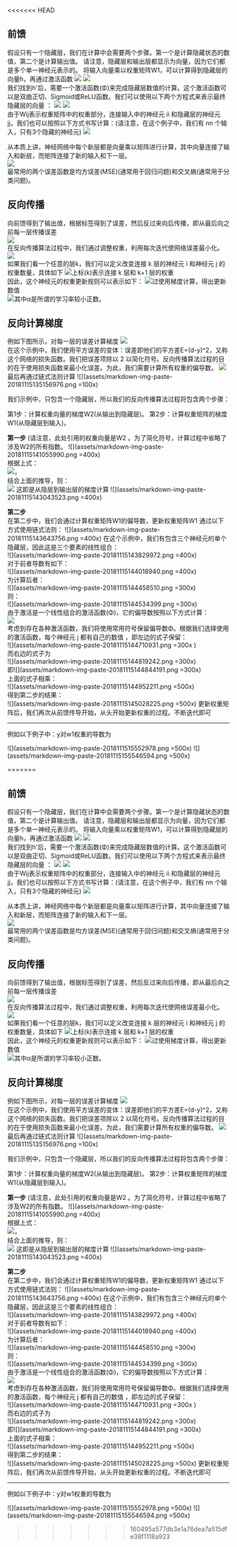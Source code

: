 <<<<<<< HEAD
## 前馈
假设只有一个隐藏层，我们在计算中会需要两个步骤。第一个是计算隐藏状态的数值，第二个是计算输出值。
请注意，隐藏层和输出层都显示为向量，因为它们都是多个单一神经元表示的。
将输入向量乘以权重矩阵W1，可以计算得到隐藏层的向量h，再通过激活函数
![](assets/markdown-img-paste-20181115114135501.png)
![](assets/markdown-img-paste-20181115114157170.png)  
我们找到h'后，需要一个激活函数(Φ)来完成隐藏层数值的计算。这个激活函数可以是双曲正切、Sigmoid或ReLU函数。我们可以使用以下两个方程式来表示最终隐藏层的向量 ：
![](assets/markdown-img-paste-20181115114231468.png)
![](assets/markdown-img-paste-20181115114259397.png)  
由于Wij表示权重矩阵中的权重部分，连接输入中的神经元 ii 和隐藏层的神经元 jj，我们也可以按照以下方式书写计算：(请注意，在这个例子中，我们有 nn 个输入，只有3个隐藏的神经元)
![](assets/markdown-img-paste-20181115113538671.png)

从本质上讲，神经网络中每个新层都是向量乘以矩阵进行计算，其中向量连接了输入和新层，而矩阵连接了新的输入和下一层。  
![](assets/markdown-img-paste-20181115114340792.png)  
最常用的两个误差函数是均方误差(MSE)(通常用于回归问题)和交叉熵(通常用于分类问题)。

## 反向传播 
向前馈得到了输出值，根据标签得到了误差，然后反过来向后传播，即从最后向之前每一层传播误差  
![](assets/markdown-img-paste-20181115132419319.png)  
在反向传播算法过程中，我们通过调整权重，利用每次迭代使网络误差最小化。  
![](assets/markdown-img-paste-20181115133200626.png)  
如果我们看一个任意的层k，我们可以定义改变连接 k 层的神经元 i 和神经元 j 的权重数量，具体如下
![](assets/markdown-img-paste-20181115133620835.png)上标(k)表示连接 k 层和 k+1 层的权重  
因此，这个神经元的权重更新规则可以表示如下：
![](assets/markdown-img-paste-20181115133648676.png)过使用梯度计算，得出更新数值  
![](assets/markdown-img-paste-20181115133751465.png)其中α是所谓的学习率较小正数。



## 反向计算梯度
例如下图所示，对每一层的误差计算梯度
![](assets/markdown-img-paste-20181115134621606.png)  
在这个示例中，我们使用平方误差的变体：误差即他们的平方差E=(d-y)^2，又称这个网络的损失函数。我们把误差项除以 2 以简化符号。反向传播算法过程的目的在于使用损失函数来最小化误差。为此，我们需要计算所有权重的偏导数。
![](assets/markdown-img-paste-20181115134925317.png)
最后再通过链式法则计算 ![](assets/markdown-img-paste-20181115135156976.png =100x)

我们示例中，只包含一个隐藏层，所以我们的反向传播算法过程将包含两个步骤：

第1步：计算权重向量的梯度W2(从输出到隐藏层)。
第2步：计算权重矩阵的梯度W1(从隐藏层到输入)。

**第一步**  (请注意，此处引用的权重向量是W2 。为了简化符号，计算过程中省略了涉及W2的所有指数。
![](assets/markdown-img-paste-20181115141055990.png =400x)  
根据上式：  
![](assets/markdown-img-paste-20181115141201961.png)，  
结合上面的推导，则：  
![](assets/markdown-img-paste-20181115141246156.png)   这即是从隐层到输出层的梯度计算
![](assets/markdown-img-paste-20181115143043523.png =400x)


**第二步**  
在第二步中，我们会通过计算权重矩阵W1的偏导数，更新权重矩阵W1
通过以下方式使用链式法则：
![](assets/markdown-img-paste-20181115143643756.png =400x)
在这个示例中，我们有包含三个神经元的单个隐藏层，因此这是三个要素的线性组合：  
![](assets/markdown-img-paste-20181115143829972.png =400x)   
对于前者导数有如下：  
![](assets/markdown-img-paste-20181115144018940.png =400x)  
为计算后者：  
![](assets/markdown-img-paste-20181115144458510.png =300x)  
则：  
![](assets/markdown-img-paste-20181115144534399.png =300x)    
由于激活是一个线性组合的激活函数(Φ)，它的偏导数按照以下方式计算：  
![](assets/markdown-img-paste-20181115144634455.png)  
考虑到存在各种激活函数，我们将使用常用符号保留偏导数Φ。根据我们选择使用的激活函数，每个神经元 j 都有自己的数值  ，即左边的式子保留：  
![](assets/markdown-img-paste-20181115144710931.png =300x )  
而右边的式子为  
![](assets/markdown-img-paste-20181115144819242.png =300x)  
即![](assets/markdown-img-paste-20181115144844191.png =300x)  
上面的式子相乘：  
![](assets/markdown-img-paste-20181115144952211.png =500x)  
得到第二步的结果：  
![](assets/markdown-img-paste-20181115145028225.png =500x)
更新权重矩阵后，我们再次从前馈传导开始，从头开始更新权重的过程。不断迭代即可

----------------------------------------------------------------------
例如以下例子中：y对w1权重的导数为

![](assets/markdown-img-paste-2018111515552978.png =500x)
![](assets/markdown-img-paste-20181115155546594.png =500x)

=======
## 前馈
假设只有一个隐藏层，我们在计算中会需要两个步骤。第一个是计算隐藏状态的数值，第二个是计算输出值。
请注意，隐藏层和输出层都显示为向量，因为它们都是多个单一神经元表示的。
将输入向量乘以权重矩阵W1，可以计算得到隐藏层的向量h，再通过激活函数
![](assets/markdown-img-paste-20181115114135501.png)
![](assets/markdown-img-paste-20181115114157170.png)  
我们找到h'后，需要一个激活函数(Φ)来完成隐藏层数值的计算。这个激活函数可以是双曲正切、Sigmoid或ReLU函数。我们可以使用以下两个方程式来表示最终隐藏层的向量 ：
![](assets/markdown-img-paste-20181115114231468.png)
![](assets/markdown-img-paste-20181115114259397.png)  
由于Wij表示权重矩阵中的权重部分，连接输入中的神经元 ii 和隐藏层的神经元 jj，我们也可以按照以下方式书写计算：(请注意，在这个例子中，我们有 nn 个输入，只有3个隐藏的神经元)
![](assets/markdown-img-paste-20181115113538671.png)

从本质上讲，神经网络中每个新层都是向量乘以矩阵进行计算，其中向量连接了输入和新层，而矩阵连接了新的输入和下一层。  
![](assets/markdown-img-paste-20181115114340792.png)  
最常用的两个误差函数是均方误差(MSE)(通常用于回归问题)和交叉熵(通常用于分类问题)。

## 反向传播 
向前馈得到了输出值，根据标签得到了误差，然后反过来向后传播，即从最后向之前每一层传播误差  
![](assets/markdown-img-paste-20181115132419319.png)  
在反向传播算法过程中，我们通过调整权重，利用每次迭代使网络误差最小化。  
![](assets/markdown-img-paste-20181115133200626.png)  
如果我们看一个任意的层k，我们可以定义改变连接 k 层的神经元 i 和神经元 j 的权重数量，具体如下
![](assets/markdown-img-paste-20181115133620835.png)上标(k)表示连接 k 层和 k+1 层的权重  
因此，这个神经元的权重更新规则可以表示如下：
![](assets/markdown-img-paste-20181115133648676.png)过使用梯度计算，得出更新数值  
![](assets/markdown-img-paste-20181115133751465.png)其中α是所谓的学习率较小正数。



## 反向计算梯度
例如下图所示，对每一层的误差计算梯度
![](assets/markdown-img-paste-20181115134621606.png)  
在这个示例中，我们使用平方误差的变体：误差即他们的平方差E=(d-y)^2，又称这个网络的损失函数。我们把误差项除以 2 以简化符号。反向传播算法过程的目的在于使用损失函数来最小化误差。为此，我们需要计算所有权重的偏导数。
![](assets/markdown-img-paste-20181115134925317.png)
最后再通过链式法则计算 ![](assets/markdown-img-paste-20181115135156976.png =100x)

我们示例中，只包含一个隐藏层，所以我们的反向传播算法过程将包含两个步骤：

第1步：计算权重向量的梯度W2(从输出到隐藏层)。
第2步：计算权重矩阵的梯度W1(从隐藏层到输入)。

**第一步**  (请注意，此处引用的权重向量是W2 。为了简化符号，计算过程中省略了涉及W2的所有指数。
![](assets/markdown-img-paste-20181115141055990.png =400x)  
根据上式：  
![](assets/markdown-img-paste-20181115141201961.png)，  
结合上面的推导，则：  
![](assets/markdown-img-paste-20181115141246156.png)   这即是从隐层到输出层的梯度计算
![](assets/markdown-img-paste-20181115143043523.png =400x)


**第二步**  
在第二步中，我们会通过计算权重矩阵W1的偏导数，更新权重矩阵W1
通过以下方式使用链式法则：
![](assets/markdown-img-paste-20181115143643756.png =400x)
在这个示例中，我们有包含三个神经元的单个隐藏层，因此这是三个要素的线性组合：  
![](assets/markdown-img-paste-20181115143829972.png =400x)   
对于前者导数有如下：  
![](assets/markdown-img-paste-20181115144018940.png =400x)  
为计算后者：  
![](assets/markdown-img-paste-20181115144458510.png =300x)  
则：  
![](assets/markdown-img-paste-20181115144534399.png =300x)    
由于激活是一个线性组合的激活函数(Φ)，它的偏导数按照以下方式计算：  
![](assets/markdown-img-paste-20181115144634455.png)  
考虑到存在各种激活函数，我们将使用常用符号保留偏导数Φ。根据我们选择使用的激活函数，每个神经元 j 都有自己的数值  ，即左边的式子保留：  
![](assets/markdown-img-paste-20181115144710931.png =300x )  
而右边的式子为  
![](assets/markdown-img-paste-20181115144819242.png =300x)  
即![](assets/markdown-img-paste-20181115144844191.png =300x)  
上面的式子相乘：  
![](assets/markdown-img-paste-20181115144952211.png =500x)  
得到第二步的结果：  
![](assets/markdown-img-paste-20181115145028225.png =500x)
更新权重矩阵后，我们再次从前馈传导开始，从头开始更新权重的过程。不断迭代即可

----------------------------------------------------------------------
例如以下例子中：y对w1权重的导数为

![](assets/markdown-img-paste-2018111515552978.png =500x)
![](assets/markdown-img-paste-20181115155546594.png =500x)

>>>>>>> 160495a577db3e1a76dea7a515dfe38f1118a923
